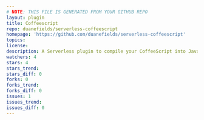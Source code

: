 ```yaml
---
# NOTE: THIS FILE IS GENERATED FROM YOUR GITHUB REPO
layout: plugin
title: Coffeescript
repo: duanefields/serverless-coffeescript
homepage: 'https://github.com/duanefields/serverless-coffeescript'
topics: 
license: 
description: A Serverless plugin to compile your CoffeeScript into JavaScript at deployment
watchers: 4
stars: 4
stars_trend: 
stars_diff: 0
forks: 0
forks_trend: 
forks_diff: 0
issues: 1
issues_trend: 
issues_diff: 0
---
```

